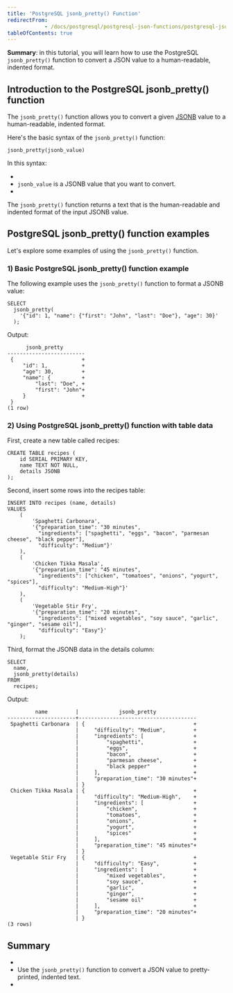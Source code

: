 ```yaml
---
title: 'PostgreSQL jsonb_pretty() Function'
redirectFrom: 
            - /docs/postgresql/postgresql-json-functions/postgresql-jsonb_pretty/
tableOfContents: true
---
```



**Summary**: in this tutorial, you will learn how to use the PostgreSQL `jsonb_pretty()` function to convert a JSON value to a human-readable, indented format.





## Introduction to the PostgreSQL jsonb_pretty() function





The `jsonb_pretty()` function allows you to convert a given [JSONB](/docs/postgresql/postgresql-json) value to a human-readable, indented format.





Here's the basic syntax of the `jsonb_pretty()` function:





```
jsonb_pretty(jsonb_value)
```





In this syntax:





- 
- `jsonb_value` is a JSONB value that you want to convert.
- 





The `jsonb_pretty()` function returns a text that is the human-readable and indented format of the input JSONB value.





## PostgreSQL jsonb_pretty() function examples





Let's explore some examples of using the `jsonb_pretty()` function.





### 1) Basic PostgreSQL jsonb_pretty() function example





The following example uses the `jsonb_pretty()` function to format a JSONB value:





```
SELECT
  jsonb_pretty(
    '{"id": 1, "name": {"first": "John", "last": "Doe"}, "age": 30}'
  );
```





Output:





```
      jsonb_pretty
-------------------------
 {                      +
     "id": 1,           +
     "age": 30,         +
     "name": {          +
         "last": "Doe", +
         "first": "John"+
     }                  +
 }
(1 row)
```





### 2) Using PostgreSQL jsonb_pretty() function with table data





First, create a new table called recipes:





```
CREATE TABLE recipes (
    id SERIAL PRIMARY KEY,
    name TEXT NOT NULL,
    details JSONB
);
```





Second, insert some rows into the recipes table:





```
INSERT INTO recipes (name, details)
VALUES
    (
        'Spaghetti Carbonara',
        '{"preparation_time": "30 minutes",
          "ingredients": ["spaghetti", "eggs", "bacon", "parmesan cheese", "black pepper"],
          "difficulty": "Medium"}'
    ),
    (
        'Chicken Tikka Masala',
        '{"preparation_time": "45 minutes",
          "ingredients": ["chicken", "tomatoes", "onions", "yogurt", "spices"],
          "difficulty": "Medium-High"}'
    ),
    (
        'Vegetable Stir Fry',
        '{"preparation_time": "20 minutes",
          "ingredients": ["mixed vegetables", "soy sauce", "garlic", "ginger", "sesame oil"],
          "difficulty": "Easy"}'
    );
```





Third, format the JSONB data in the details column:





```
SELECT
  name,
  jsonb_pretty(details)
FROM
  recipes;
```





Output:





```
         name         |             jsonb_pretty
----------------------+--------------------------------------
 Spaghetti Carbonara  | {                                   +
                      |     "difficulty": "Medium",         +
                      |     "ingredients": [                +
                      |         "spaghetti",                +
                      |         "eggs",                     +
                      |         "bacon",                    +
                      |         "parmesan cheese",          +
                      |         "black pepper"              +
                      |     ],                              +
                      |     "preparation_time": "30 minutes"+
                      | }
 Chicken Tikka Masala | {                                   +
                      |     "difficulty": "Medium-High",    +
                      |     "ingredients": [                +
                      |         "chicken",                  +
                      |         "tomatoes",                 +
                      |         "onions",                   +
                      |         "yogurt",                   +
                      |         "spices"                    +
                      |     ],                              +
                      |     "preparation_time": "45 minutes"+
                      | }
 Vegetable Stir Fry   | {                                   +
                      |     "difficulty": "Easy",           +
                      |     "ingredients": [                +
                      |         "mixed vegetables",         +
                      |         "soy sauce",                +
                      |         "garlic",                   +
                      |         "ginger",                   +
                      |         "sesame oil"                +
                      |     ],                              +
                      |     "preparation_time": "20 minutes"+
                      | }
(3 rows)
```





## Summary





- 
- Use the `jsonb_pretty()` function to convert a JSON value to pretty-printed, indented text.
- 


